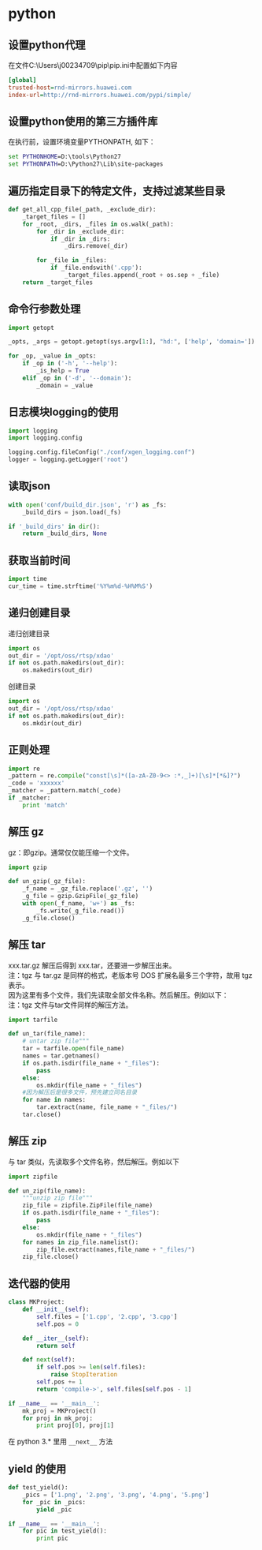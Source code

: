# python

## 设置python代理
在文件C:\Users\j00234709\pip\pip.ini中配置如下内容
```ini
[global]
trusted-host=rnd-mirrors.huawei.com
index-url=http://rnd-mirrors.huawei.com/pypi/simple/
```

## 设置python使用的第三方插件库
在执行前，设置环境变量PYTHONPATH, 如下：
```bat
set PYTHONHOME=D:\tools\Python27
set PYTHONPATH=D:\Python27\Lib\site-packages
```

## 遍历指定目录下的特定文件，支持过滤某些目录
```python
def get_all_cpp_file(_path, _exclude_dir):
    _target_files = []
    for _root, _dirs, _files in os.walk(_path):
        for _dir in _exclude_dir:
            if _dir in _dirs:
                _dirs.remove(_dir)

        for _file in _files:
            if _file.endswith('.cpp'):
                _target_files.append(_root + os.sep + _file)
    return _target_files
```

## 命令行参数处理
```python
import getopt

_opts, _args = getopt.getopt(sys.argv[1:], "hd:", ['help', 'domain='])

for _op, _value in _opts:
    if _op in ('-h', '--help'):
        _is_help = True
    elif _op in ('-d', '--domain'):
        _domain = _value
```

## 日志模块logging的使用
```python
import logging
import logging.config

logging.config.fileConfig("./conf/xgen_logging.conf")
logger = logging.getLogger('root')
```

## 读取json
```python
with open('conf/build_dir.json', 'r') as _fs:
    _build_dirs = json.load(_fs)

if '_build_dirs' in dir():
    return _build_dirs, None
```

## 获取当前时间
```python
import time
cur_time = time.strftime('%Y%m%d-%H%M%S')
```

## 递归创建目录
递归创建目录
```python
import os
out_dir = '/opt/oss/rtsp/xdao'
if not os.path.makedirs(out_dir):
    os.makedirs(out_dir)
```
创建目录
```python
import os
out_dir = '/opt/oss/rtsp/xdao'
if not os.path.makedirs(out_dir):
    os.mkdir(out_dir)
```

## 正则处理
```python
import re
_pattern = re.compile("const[\s]*([a-zA-Z0-9<> :*,_]+)[\s]*[*&]?")
_code = 'xxxxxx'
_matcher = _pattern.match(_code)
if _matcher:
	print 'match'
```

## 解压 gz
gz：即gzip。通常仅仅能压缩一个文件。
```python
import gzip

def un_gzip(_gz_file):
    _f_name = _gz_file.replace('.gz', '')
    _g_file = gzip.GzipFile(_gz_file)
    with open(_f_name, 'w+') as _fs:
        _fs.write(_g_file.read())
    _g_file.close()
```

## 解压 tar
xxx.tar.gz 解压后得到 xxx.tar，还要进一步解压出来。  
注：tgz 与 tar.gz 是同样的格式，老版本号 DOS 扩展名最多三个字符，故用 tgz 表示。  
因为这里有多个文件，我们先读取全部文件名称。然后解压。例如以下：  
注：tgz 文件与tar文件同样的解压方法。  
```python
import tarfile

def un_tar(file_name):
    # untar zip file"""
    tar = tarfile.open(file_name)
    names = tar.getnames()
    if os.path.isdir(file_name + "_files"):
        pass
    else:
        os.mkdir(file_name + "_files")
    #因为解压后是很多文件，预先建立同名目录
    for name in names:
        tar.extract(name, file_name + "_files/")
    tar.close()
```

## 解压 zip
与 tar 类似，先读取多个文件名称，然后解压。例如以下  
```python
import zipfile

def un_zip(file_name):
    """unzip zip file"""
    zip_file = zipfile.ZipFile(file_name)
    if os.path.isdir(file_name + "_files"):
        pass
    else:
        os.mkdir(file_name + "_files")
    for names in zip_file.namelist():
        zip_file.extract(names,file_name + "_files/")
    zip_file.close()
```

## 迭代器的使用
```python
class MKProject:
    def __init__(self):
        self.files = ['1.cpp', '2.cpp', '3.cpp']
        self.pos = 0

    def __iter__(self):
        return self

    def next(self):
        if self.pos >= len(self.files):
            raise StopIteration
        self.pos += 1
        return 'compile->', self.files[self.pos - 1]

if __name__ == '__main__':
    mk_proj = MKProject()
    for proj in mk_proj:
        print proj[0], proj[1]
```
在 python 3.* 里用 `__next__` 方法

## yield 的使用
```python
def test_yield():
    _pics = ['1.png', '2.png', '3.png', '4.png', '5.png']
    for _pic in _pics:
        yield _pic

if __name__ == '__main__':
    for pic in test_yield():
        print pic
```
